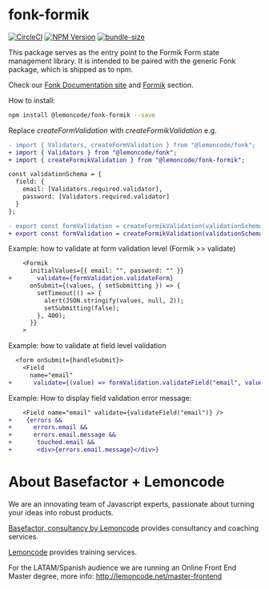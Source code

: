 # fonk-formik

[![CircleCI](https://badgen.net/github/status/Lemoncode/fonk-formik/master/ci?icon=circleci&label=circleci)](https://circleci.com/gh/Lemoncode/fonk-formik/tree/master)
[![NPM Version](https://badgen.net/npm/v/@lemoncode/fonk-formik?icon=npm&label=npm)](https://www.npmjs.com/package/@lemoncode/fonk-formik)
[![bundle-size](https://badgen.net/bundlephobia/min/@lemoncode/fonk-formik)](https://bundlephobia.com/result?p=@lemoncode/fonk-formik)

This package serves as the entry point to the Formik Form state management library. It is intended to be paired with the generic Fonk package, which is shipped as to npm.

Check our [Fonk Documentation site](https://lemoncode.github.io/fonk-doc/) and [Formik](https://lemoncode.github.io/fonk-doc/formik) section.

How to install:

```bash
npm install @lemoncode/fonk-formik --save
```

Replace _createFormValidation_ with _createFormikValidation_ e.g.

```diff
- import { Validators, createFormValidation } from "@lemoncode/fonk";
+ import { Validators } from "@lemoncode/fonk";
+ import { createFormikValidation } from "@lemoncode/fonk-formik";

const validationSchema = {
  field: {
    email: [Validators.required.validator],
    password: [Validators.required.validator]
  }
};

- export const formValidation = createFormikValidation(validationSchema);
+ export const formValidation = createFormikValidation(validationSchema);
```

Example: how to validate at form validation level (Formik >> validate)

```diff
    <Formik
      initialValues={{ email: "", password: "" }}
+       validate={formValidation.validateForm}
      onSubmit={(values, { setSubmitting }) => {
        setTimeout(() => {
          alert(JSON.stringify(values, null, 2));
          setSubmitting(false);
        }, 400);
      }}
    >
```

Example: how to validate at field level validation

```diff
  <form onSubmit={handleSubmit}>
    <Field 
      name="email" 
+      validate={(value) => formValidation.validateField("email", value)} />
```

Example: How to display field validation error message:

```diff
    <Field name="email" validate={validateField("email")} />
+    {errors &&
+      errors.email &&
+      errors.email.message &&
+       touched.email && 
+       <div>{errors.email.message}</div>}
```


# About Basefactor + Lemoncode

We are an innovating team of Javascript experts, passionate about turning your ideas into robust products.

[Basefactor, consultancy by Lemoncode](http://www.basefactor.com) provides consultancy and coaching services.

[Lemoncode](http://lemoncode.net/services/en/#en-home) provides training services.

For the LATAM/Spanish audience we are running an Online Front End Master degree, more info: http://lemoncode.net/master-frontend
